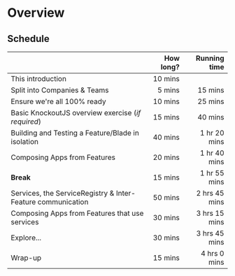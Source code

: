 # Overview

## Schedule

|                                                             | How long?       | Running time  |
| ------------------                                          | -------------:  | -------------:|
| This introduction                                           | 10 mins         |               |
| Split into Companies & Teams                                | 5 mins          | 15 mins       |
| Ensure we're all 100% ready                                 | 10 mins         | 25 mins       |
| Basic KnockoutJS overview exercise (*if required*)          | 15 mins         | 40 mins       |
| Building and Testing a Feature/Blade in isolation           | 40 mins         | 1 hr 20 mins  |
| Composing Apps from Features                                | 20 mins         | 1 hr 40 mins  |
| **Break**                                                   | 15 mins         | 1 hr 55 mins  |
| Services, the ServiceRegistry & Inter-Feature communication | 50 mins         | 2 hrs 45 mins |
| Composing Apps from Features that use services              | 30 mins         | 3 hrs 15 mins |
| Explore...                                                  | 30 mins         | 3 hrs 45 mins |
| Wrap-up                                                     | 15 mins         | 4 hrs 0 mins  |
